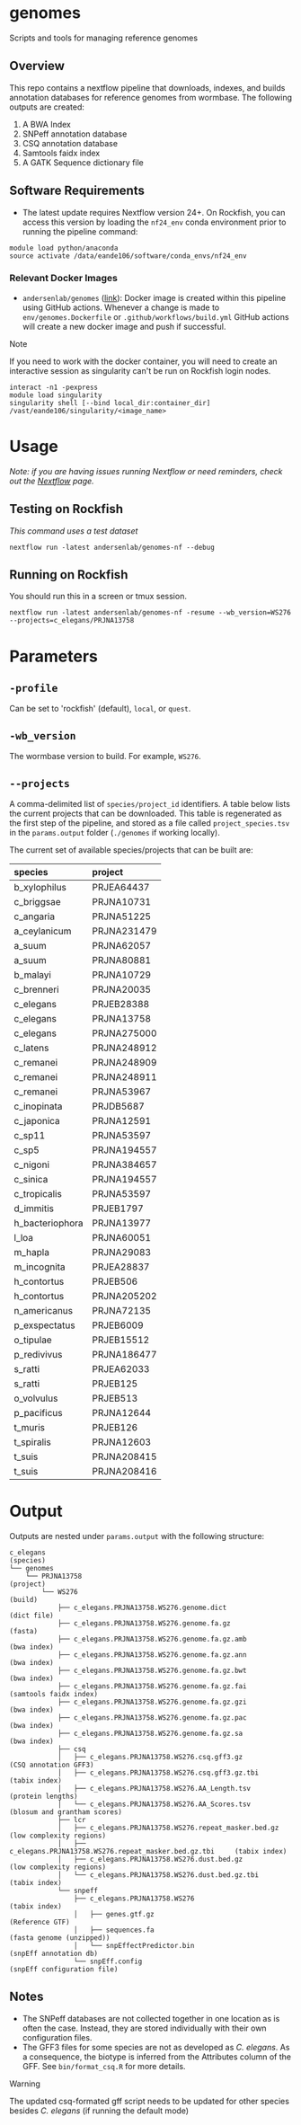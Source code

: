 # genomes

Scripts and tools for managing reference genomes

## Overview

This repo contains a nextflow pipeline that downloads, indexes, and builds annotation databases for reference genomes from wormbase. The following outputs are created:

1. A BWA Index
2. SNPeff annotation database
3. CSQ annotation database
4. Samtools faidx index
5. A GATK Sequence dictionary file

## Software Requirements

* The latest update requires Nextflow version 24+. On Rockfish, you can access this version by loading the `nf24_env` conda environment prior to running the pipeline command:

```
module load python/anaconda
source activate /data/eande106/software/conda_envs/nf24_env
```

### Relevant Docker Images

* `andersenlab/genomes` ([link](https://hub.docker.com/r/andersenlab/genomes-nf)): Docker image is created within this pipeline using GitHub actions. Whenever a change is made to `env/genomes.Dockerfile` or `.github/workflows/build.yml` GitHub actions will create a new docker image and push if successful.


>[!Note]
>If you need to work with the docker container, you will need to create an interactive session as singularity can't be run on Rockfish login nodes.
>	
>```
>interact -n1 -pexpress
>module load singularity
>singularity shell [--bind local_dir:container_dir] /vast/eande106/singularity/<image_name>
>```

# Usage

*Note: if you are having issues running Nextflow or need reminders, check out the [Nextflow](https://andersenlab.org/dry-guide/latest/rockfish/rf-nextflow/) page.*

## Testing on Rockfish

*This command uses a test dataset*

```
nextflow run -latest andersenlab/genomes-nf --debug
```

## Running on Rockfish

You should run this in a screen or tmux session.

```
nextflow run -latest andersenlab/genomes-nf -resume --wb_version=WS276 --projects=c_elegans/PRJNA13758
```

# Parameters

## `-profile`

Can be set to 'rockfish' (default), `local`, or `quest`.

## `-wb_version`

The wormbase version to build. For example, `WS276`.

## `--projects`

A comma-delimited list of `species/project_id` identifiers. A table below lists the current projects that can be downloaded. This table is regenerated as the first step of the pipeline, and stored as a file called `project_species.tsv` in the `params.output` folder (`./genomes` if working locally).

The current set of available species/projects that can be built are:

| species         | project     |
|:----------------|:------------|
| b_xylophilus    | PRJEA64437  |
| c_briggsae      | PRJNA10731  |
| c_angaria       | PRJNA51225  |
| a_ceylanicum    | PRJNA231479 |
| a_suum          | PRJNA62057  |
| a_suum          | PRJNA80881  |
| b_malayi        | PRJNA10729  |
| c_brenneri      | PRJNA20035  |
| c_elegans       | PRJEB28388  |
| c_elegans       | PRJNA13758  |
| c_elegans       | PRJNA275000 |
| c_latens        | PRJNA248912 |
| c_remanei       | PRJNA248909 |
| c_remanei       | PRJNA248911 |
| c_remanei       | PRJNA53967  |
| c_inopinata     | PRJDB5687   |
| c_japonica      | PRJNA12591  |
| c_sp11          | PRJNA53597  |
| c_sp5           | PRJNA194557 |
| c_nigoni        | PRJNA384657 |
| c_sinica        | PRJNA194557 |
| c_tropicalis    | PRJNA53597  |
| d_immitis       | PRJEB1797   |
| h_bacteriophora | PRJNA13977  |
| l_loa           | PRJNA60051  |
| m_hapla         | PRJNA29083  |
| m_incognita     | PRJEA28837  |
| h_contortus     | PRJEB506    |
| h_contortus     | PRJNA205202 |
| n_americanus    | PRJNA72135  |
| p_exspectatus   | PRJEB6009   |
| o_tipulae       | PRJEB15512  |
| p_redivivus     | PRJNA186477 |
| s_ratti         | PRJEA62033  |
| s_ratti         | PRJEB125    |
| o_volvulus      | PRJEB513    |
| p_pacificus     | PRJNA12644  |
| t_muris         | PRJEB126    |
| t_spiralis      | PRJNA12603  |
| t_suis          | PRJNA208415 |
| t_suis          | PRJNA208416 |


# Output

Outputs are nested under `params.output` with the following structure:

```
c_elegans                                                                   (species)
└── genomes
    └── PRJNA13758                                                          (project)
        └── WS276                                                           (build)
            ├── c_elegans.PRJNA13758.WS276.genome.dict                      (dict file)
            ├── c_elegans.PRJNA13758.WS276.genome.fa.gz                     (fasta)
            ├── c_elegans.PRJNA13758.WS276.genome.fa.gz.amb                 (bwa index)
            ├── c_elegans.PRJNA13758.WS276.genome.fa.gz.ann                 (bwa index)
            ├── c_elegans.PRJNA13758.WS276.genome.fa.gz.bwt                 (bwa index)
            ├── c_elegans.PRJNA13758.WS276.genome.fa.gz.fai                 (samtools faidx index)
            ├── c_elegans.PRJNA13758.WS276.genome.fa.gz.gzi                 (bwa index)
            ├── c_elegans.PRJNA13758.WS276.genome.fa.gz.pac                 (bwa index)
            ├── c_elegans.PRJNA13758.WS276.genome.fa.gz.sa                  (bwa index)
            ├── csq
            │   ├── c_elegans.PRJNA13758.WS276.csq.gff3.gz                  (CSQ annotation GFF3)
            │   ├── c_elegans.PRJNA13758.WS276.csq.gff3.gz.tbi              (tabix index)
            │   ├── c_elegans.PRJNA13758.WS276.AA_Length.tsv                (protein lengths)
            │   └── c_elegans.PRJNA13758.WS276.AA_Scores.tsv                (blosum and grantham scores)
            ├── lcr
            │   ├── c_elegans.PRJNA13758.WS276.repeat_masker.bed.gz         (low complexity regions)
            │   ├── c_elegans.PRJNA13758.WS276.repeat_masker.bed.gz.tbi     (tabix index)
            │   ├── c_elegans.PRJNA13758.WS276.dust.bed.gz                  (low complexity regions)
            │   └── c_elegans.PRJNA13758.WS276.dust.bed.gz.tbi              (tabix index)
            └── snpeff
                ├── c_elegans.PRJNA13758.WS276                              (tabix index)
                │   ├── genes.gtf.gz                                        (Reference GTF)
                │   ├── sequences.fa                                        (fasta genome (unzipped))
                │   └── snpEffectPredictor.bin                              (snpEff annotation db)
                └── snpEff.config                                           (snpEff configuration file)

```

## Notes

* The SNPeff databases are not collected together in one location as is often the case. Instead, they are stored individually with their own configuration files.
* The GFF3 files for some species are not as developed as _C. elegans_. As a consequence, the biotype is inferred from the Attributes column of the GFF. See `bin/format_csq.R` for more details.

>[!Warning]
>The updated csq-formated gff script needs to be updated for other species besides *C. elegans* (if running the default mode)

